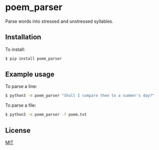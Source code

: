 # poem_parser
Parse words into stressed and unstressed syllables.

## Installation
To install:
```bash
$ pip install poem_parser
```

## Example usage
To parse a line:
```bash
$ python3 -m poem_parser "Shall I compare thee to a summer's day?"
```

To parse a file:
```bash
$ python3 -m poem_parser -f poem.txt
```

## License
[MIT](https://choosealicense.com/licenses/mit/)
